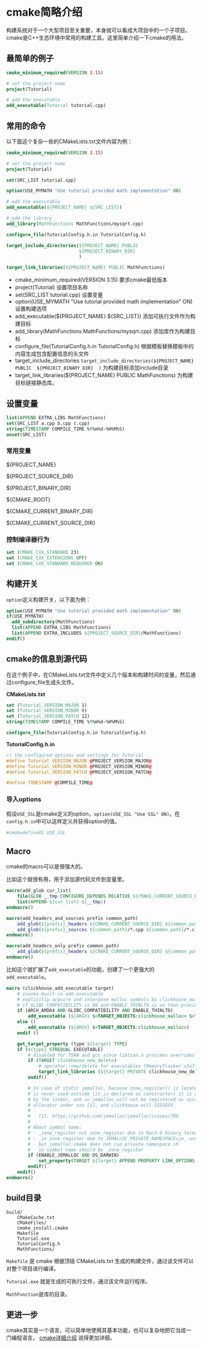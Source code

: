 # cmake简略介绍

构建系统对于一个大型项目至关重要，本身就可以看成大项目中的一个子项目。cmake是C++生态环境中常用的构建工具。这里简单介绍一下cmake的用法。



## 最简单的例子

```cmake
cmake_minimum_required(VERSION 3.15)

# set the project name
project(Tutorial)

# add the executable
add_executable(Tutorial tutorial.cpp)
```



## 常用的命令 

以下面这个复杂一些的CMakeLists.txt文件内容为例：

```cmake
cmake_minimum_required(VERSION 3.15)

# set the project name
project(Tutorial)

set(SRC_LIST tutorial.cpp)

option(USE_MYMATH "Use tutorial provided math implementation" ON)

# add the executable
add_executable(${PROJECT_NAME} ${SRC_LIST})

# add the library
add_library(MathFunctions MathFunctions/mysqrt.cpp)

configure_file(TutorialConfig.h.in TutorialConfig.h)

target_include_directories(${PROJECT_NAME} PUBLIC
                           ${PROJECT_BINARY_DIR}
                           )

target_link_libraries(${PROJECT_NAME} PUBLIC MathFunctions)
```



- cmake_minimum_required(VERSION 3.15)
  要求cmake最低版本
- project(Tutorial)
  设置项目名称
- set(SRC_LIST tutorial.cpp)
  设置变量
- option(USE_MYMATH "Use tutorial provided math implementation" ON)
  设置构建选项
- add_executable(${PROJECT_NAME} ${SRC_LIST})
  添加可执行文件作为构建目标
- add_library(MathFunctions MathFunctions/mysqrt.cpp)
  添加库作为构建目标
- configure_file(TutorialConfig.h.in TutorialConfig.h)
  根据模板替换模板中的内容生成包含配置信息的头文件
- target_include_directories
  `target_include_directories(${PROJECT_NAME} PUBLIC  ${PROJECT_BINARY_DIR}  )`
  为构建目标添加include目录
- target_link_libraries(${PROJECT_NAME} PUBLIC MathFunctions)
  为构建目标链接静态库。



## 设置变量

```cmake
list(APPEND EXTRA_LIBS MathFunctions)
set(SRC_LIST a.cpp b.cpp c.cpp)
string(TIMESTAMP COMPILE_TIME %Y%m%d-%H%M%S)
unset(SRC_LIST)
```



### 常用变量

${PROJECT_NAME}

${PROJECT_SOURCE_DIR}

${PROJECT_BINARY_DIR}

${CMAKE_ROOT}

${CMAKE_CURRENT_BINARY_DIR}

${CMAKE_CURRENT_SOURCE_DIR}



### 控制编译器行为

```cmake
set (CMAKE_CXX_STANDARD 23)
set (CMAKE_CXX_EXTENSIONS OFF)
set (CMAKE_CXX_STANDARD_REQUIRED ON)
```



## 构建开关

`option`定义构建开关，以下面为例：

```cmake
option(USE_MYMATH "Use tutorial provided math implementation" ON)
if(USE_MYMATH)
  add_subdirectory(MathFunctions)
  list(APPEND EXTRA_LIBS MathFunctions)
  list(APPEND EXTRA_INCLUDES ${PROJECT_SOURCE_DIR}/MathFunctions)
endif()

```



## cmake的信息到源代码

在这个例子中，在CMakeLists.txt文件中定义几个版本和构建时间的变量，然后通过configure_file生成头文件。

**CMakeLists.txt**

```cmake
set (Tutorial_VERSION_MAJOR 1)
set (Tutorial_VERSION_MINOR 0)
set (Tutorial_VERSION_PATCH 12)
string(TIMESTAMP COMPILE_TIME %Y%m%d-%H%M%S)

configure_file(TutorialConfig.h.in TutorialConfig.h)
```



**TutorialConfig.h.in**

```c++
// the configured options and settings for Tutorial
#define Tutorial_VERSION_MAJOR @PROJECT_VERSION_MAJOR@
#define Tutorial_VERSION_MINOR @PROJECT_VERSION_MINOR@
#define Tutorial_VERSION_PATCH @PROJECT_VERSION_PATCH@

#define TIMESTAMP @COMPILE_TIME@
```



### 导入options

假设`USE_SSL`是cmake定义的option，`option(USE_SSL "Use SSL" ON)`。在`config.h.in`中可以这样定义并获得option的值。

```cmake
#cmakedefine01 USE_SSL
```



## Macro

cmake的macro可以是很强大的。

比如这个就很有用，用于添加源代码文件到变量里。

```cmake
macro(add_glob cur_list)
    file(GLOB __tmp CONFIGURE_DEPENDS RELATIVE ${CMAKE_CURRENT_SOURCE_DIR} ${ARGN})
    list(APPEND ${cur_list} ${__tmp})
endmacro()

macro(add_headers_and_sources prefix common_path)
    add_glob(${prefix}_headers ${CMAKE_CURRENT_SOURCE_DIR} ${common_path}/*.h)
    add_glob(${prefix}_sources ${common_path}/*.cpp ${common_path}/*.c ${common_path}/*.h)
endmacro()

macro(add_headers_only prefix common_path)
    add_glob(${prefix}_headers ${CMAKE_CURRENT_SOURCE_DIR} ${common_path}/*.h)
endmacro()

```



比如这个就扩展了`add_executable`的功能，创建了一个更强大的`add_executable`。

```cmake
macro (clickhouse_add_executable target)
    # invoke built-in add_executable
    # explicitly acquire and interpose malloc symbols by clickhouse_malloc
    # if GLIBC_COMPATIBILITY is ON and ENABLE_THINLTO is on than provide memcpy symbol explicitly to neutrialize thinlto's libcall generation.
    if (ARCH_AMD64 AND GLIBC_COMPATIBILITY AND ENABLE_THINLTO)
        add_executable (${ARGV} $<TARGET_OBJECTS:clickhouse_malloc> $<TARGET_OBJECTS:memcpy>)
    else ()
        add_executable (${ARGV} $<TARGET_OBJECTS:clickhouse_malloc>)
    endif ()

    get_target_property (type ${target} TYPE)
    if (${type} STREQUAL EXECUTABLE)
        # disabled for TSAN and gcc since libtsan.a provides overrides too
        if (TARGET clickhouse_new_delete)
            # operator::new/delete for executables (MemoryTracker stuff)
            target_link_libraries (${target} PRIVATE clickhouse_new_delete)
        endif()

        # In case of static jemalloc, because zone_register() is located in zone.c and
        # is never used outside (it is declared as constructor) it is omitted
        # by the linker, and so jemalloc will not be registered as system
        # allocator under osx [1], and clickhouse will SIGSEGV.
        #
        #   [1]: https://github.com/jemalloc/jemalloc/issues/708
        #
        # About symbol name:
        # - _zone_register not zone_register due to Mach-O binary format,
        # - _je_zone_register due to JEMALLOC_PRIVATE_NAMESPACE=je_ under OS X.
        # - but jemalloc-cmake does not run private_namespace.sh
        #   so symbol name should be _zone_register
        if (ENABLE_JEMALLOC AND OS_DARWIN)
            set_property(TARGET ${target} APPEND PROPERTY LINK_OPTIONS -u_zone_register)
        endif()
    endif()
endmacro()

```



## build目录

```text
build/
    CMakeCache.txt
    CMakeFiles/
    cmake_install.cmake
    Makefile
    Tutorial.exe
    TutorialConfig.h
    MathFunctions/
```



`Makefile` 是 cmake 根据顶级 CMakeLists.txt 生成的构建文件，通过该文件可以对整个项目进行编译。

`Tutorial.exe` 就是生成的可执行文件，通过该文件运行程序。

`MathFunction`是库的目录。

## 更进一步
cmake其实是一个语言，可以简单地使用其基本功能，也可以复杂地把它当成一门编程语言。
[cmake详细介绍](https://blog.csdn.net/wzj_110/category_10357507.html) 说得更加详细。
